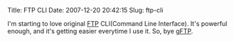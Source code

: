 Title: FTP CLI
Date: 2007-12-20 20:42:15
Slug: ftp-cli

I'm starting to love original [FTP](http://en.wikipedia.org/wiki/File_Transfer_Protocol) CLI(Command Line Interface). It's powerful enough, and it's getting easier everytime I use it. So, bye [gFTP](http://gftp.seul.org/).